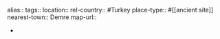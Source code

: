 alias::
tags::
location::
rel-country:: #Turkey
place-type:: #[[ancient site]]
nearest-town:: Demre
map-url::

-
